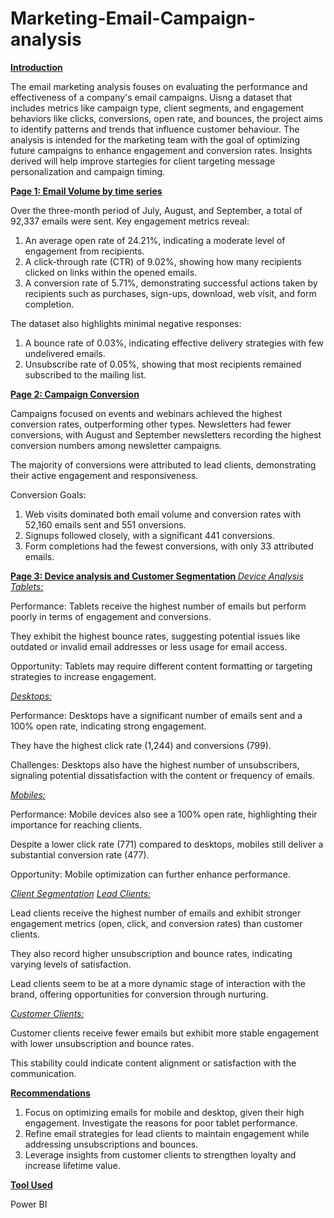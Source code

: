 # Marketing-Email-Campaign-analysis

**<ins>Introduction</ins>**

The email marketing analysis fouses on evaluating the performance and effectiveness of a company's email campaigns. Uisng a dataset that includes metrics like campaign type, client segments, and engagement behaviors like clicks, conversions, open rate, and bounces, the project aims to identify patterns and trends that influence customer behaviour. The analysis is intended for the marketing team with the goal of optimizing future campaigns to enhance engagement and conversion rates. Insights derived will help improve startegies for client targeting message personalization and campaign timing. 

**<ins> Page 1: Email Volume by time series </ins>** 

Over the three-month period of July, August, and September, a total of 92,337 emails were sent. Key engagement metrics reveal:

1. An average open rate of 24.21%, indicating a moderate level of engagement from recipients.
2. A click-through rate (CTR) of 9.02%, showing how many recipients clicked on links within the opened emails.
3. A conversion rate of 5.71%, demonstrating successful actions taken by recipients such as purchases, sign-ups, download, web visit, and form completion.

The dataset also highlights minimal negative responses:

1. A bounce rate of 0.03%, indicating effective delivery strategies with few undelivered emails.
2. Unsubscribe rate of 0.05%, showing that most recipients remained subscribed to the mailing list.

**<ins> Page 2: Campaign Conversion</ins>**

Campaigns focused on events and webinars achieved the highest conversion rates, outperforming other types.
Newsletters had fewer conversions, with August and September newsletters recording the highest conversion numbers among newsletter campaigns.

The majority of conversions were attributed to lead clients, demonstrating their active engagement and responsiveness.

Conversion Goals:

1. Web visits dominated both email volume and conversion rates with 52,160 emails sent and 551 onversions.
2. Signups followed closely, with a significant 441 conversions.
3. Form completions had the fewest conversions, with only 33 attributed emails.

**<ins> Page 3: Device analysis and Customer Segmentation </ins>**
*<ins>Device Analysis</ins>*
  *<ins>Tablets:</ins>*

Performance: Tablets receive the highest number of emails but perform poorly in terms of engagement and conversions.

They exhibit the highest bounce rates, suggesting potential issues like outdated or invalid email addresses or less usage for email access.

Opportunity: Tablets may require different content formatting or targeting strategies to increase engagement.
 
  *<ins>Desktops:</ins>*
  
Performance: Desktops have a significant number of emails sent and a 100% open rate, indicating strong engagement.

They have the highest click rate (1,244) and conversions (799).

Challenges: Desktops also have the highest number of unsubscribers, signaling potential dissatisfaction with the content or frequency of emails.

  *<ins>Mobiles:</ins>*

Performance: Mobile devices also see a 100% open rate, highlighting their importance for reaching clients.

Despite a lower click rate (771) compared to desktops, mobiles still deliver a substantial conversion rate (477).

Opportunity: Mobile optimization can further enhance performance.

*<ins>Client Segmentation</ins>*
  *<ins>Lead Clients:</ins>*

Lead clients receive the highest number of emails and exhibit stronger engagement metrics (open, click, and conversion rates) than customer clients.

They also record higher unsubscription and bounce rates, indicating varying levels of satisfaction.

Lead clients seem to be at a more dynamic stage of interaction with the brand, offering opportunities for conversion through nurturing.

  *<ins>Customer Clients:</ins>*

Customer clients receive fewer emails but exhibit more stable engagement with lower unsubscription and bounce rates.

This stability could indicate content alignment or satisfaction with the communication. 

**<ins> Recommendations </ins>**

1. Focus on optimizing emails for mobile and desktop, given their high engagement. Investigate the reasons for poor tablet performance.
2. Refine email strategies for lead clients to maintain engagement while addressing unsubscriptions and bounces.
3. Leverage insights from customer clients to strengthen loyalty and increase lifetime value.


**<ins> Tool Used </ins>**

Power BI









